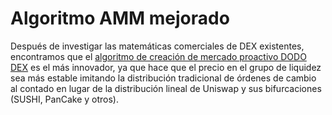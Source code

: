 # Algoritmo AMM mejorado

Después de investigar las matemáticas comerciales de DEX existentes, encontramos que el [algoritmo de creación de mercado proactivo DODO DEX](%20https://dodoex.github.io/docs/docs/pmm/) es el más innovador, ya que hace que el precio en el grupo de liquidez sea más estable imitando la distribución tradicional de órdenes de cambio al contado en lugar de la distribución lineal de Uniswap y sus bifurcaciones \(SUSHI, PanCake y otros\).

